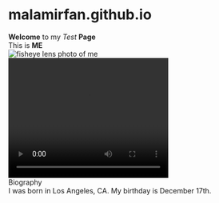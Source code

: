 # malamirfan.github.io
<div>
  <p>
    <hd1> <strong>Welcome</strong> to my <em>Test</em> <strong>Page</strong>
      <br>
      <hd2> This is <strong>ME</strong>
        <br>
        <img src="[Photo on 9-9-22 at 8 58 AM](https://user-images.githubusercontent.com/113472932/190016226-1106d895-da9d-40db-a08b-91c05a33a598.jpg)" alt="fisheye lens photo of me" />
        <br>
        <video src="Video on 8-23-22 at 2.48 PM.mov" width="320" height="240" controls>
          Video not supported
        </video>
        <br>
        <hd2> Biography </hd2>
        <br>
        <span>I was born in Los Angeles, CA. My birthday is December 17th.</span>
      </p>
    </div>
    
